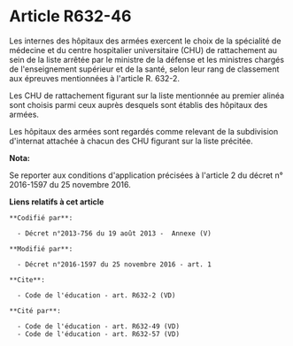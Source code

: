 # Article R632-46

Les internes des hôpitaux des armées exercent le choix de la spécialité de médecine et du centre hospitalier universitaire
(CHU) de rattachement au sein de la liste arrêtée par le ministre de la défense et les ministres chargés de l'enseignement
supérieur et de la santé, selon leur rang de classement aux épreuves mentionnées à l'article R. 632-2. 

Les CHU de rattachement figurant sur la liste mentionnée au premier alinéa sont choisis parmi ceux auprès desquels sont
établis des hôpitaux des armées. 

Les hôpitaux des armées sont regardés comme relevant de la subdivision d'internat attachée à chacun des CHU figurant sur la
liste précitée.

**Nota:**

Se reporter aux conditions d'application précisées à l'article 2 du décret n° 2016-1597 du 25 novembre 2016.

**Liens relatifs à cet article**

	**Codifié par**:

	  - Décret n°2013-756 du 19 août 2013 -  Annexe (V)

	**Modifié par**:

	  - Décret n°2016-1597 du 25 novembre 2016 - art. 1

	**Cite**:

	  - Code de l'éducation - art. R632-2 (VD)

	**Cité par**:

	  - Code de l'éducation - art. R632-49 (VD)
	  - Code de l'éducation - art. R632-57 (VD)

